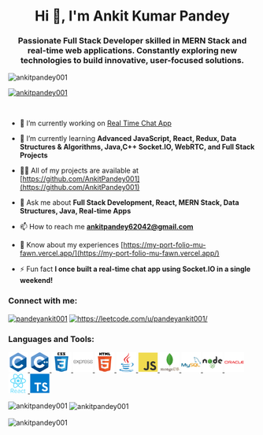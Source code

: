 <h1 align="center">Hi 👋, I'm Ankit Kumar Pandey</h1>
<h3 align="center">Passionate Full Stack Developer skilled in MERN Stack and real-time web applications. Constantly exploring new technologies to build innovative, user-focused solutions.</h3>

<p align="left"> <img src="https://komarev.com/ghpvc/?username=ankitpandey001&label=Profile%20views&color=0e75b6&style=flat" alt="ankitpandey001" /> </p>

<p align="left"> <a href="https://github.com/ryo-ma/github-profile-trophy"><img src="https://github-profile-trophy.vercel.app/?username=ankitpandey001" alt="ankitpandey001" /></a> </p>

<p align="left"> <a href="https://twitter.com/" target="blank"><img src="https://img.shields.io/twitter/follow/?logo=twitter&style=for-the-badge" alt="" /></a> </p>

- 🔭 I’m currently working on [Real Time Chat App](https://github.com/AnkitPandey001/Chat-App)

- 🌱 I’m currently learning **Advanced JavaScript, React, Redux, Data Structures & Algorithms, Java,C++ Socket.IO, WebRTC, and Full Stack Projects**

- 👨‍💻 All of my projects are available at [https://github.com/AnkitPandey001](https://github.com/AnkitPandey001)

- 💬 Ask me about **Full Stack Development, React, MERN Stack, Data Structures, Java, Real-time Apps**

- 📫 How to reach me **ankitpandey62042@gmail.com**

- 📄 Know about my experiences [https://my-port-folio-mu-fawn.vercel.app/](https://my-port-folio-mu-fawn.vercel.app/)

- ⚡ Fun fact **I once built a real-time chat app using Socket.IO in a single weekend!**

<h3 align="left">Connect with me:</h3>
<p align="left">
<a href="https://linkedin.com/in/pandeyankit001" target="blank"><img align="center" src="https://raw.githubusercontent.com/rahuldkjain/github-profile-readme-generator/master/src/images/icons/Social/linked-in-alt.svg" alt="pandeyankit001" height="30" width="40" /></a>
<a href="https://www.leetcode.com/https://leetcode.com/u/pandeyankit001/" target="blank"><img align="center" src="https://raw.githubusercontent.com/rahuldkjain/github-profile-readme-generator/master/src/images/icons/Social/leet-code.svg" alt="https://leetcode.com/u/pandeyankit001/" height="30" width="40" /></a>
</p>

<h3 align="left">Languages and Tools:</h3>
<p align="left"> <a href="https://www.cprogramming.com/" target="_blank" rel="noreferrer"> <img src="https://raw.githubusercontent.com/devicons/devicon/master/icons/c/c-original.svg" alt="c" width="40" height="40"/> </a> <a href="https://www.w3schools.com/cpp/" target="_blank" rel="noreferrer"> <img src="https://raw.githubusercontent.com/devicons/devicon/master/icons/cplusplus/cplusplus-original.svg" alt="cplusplus" width="40" height="40"/> </a> <a href="https://www.w3schools.com/css/" target="_blank" rel="noreferrer"> <img src="https://raw.githubusercontent.com/devicons/devicon/master/icons/css3/css3-original-wordmark.svg" alt="css3" width="40" height="40"/> </a> <a href="https://expressjs.com" target="_blank" rel="noreferrer"> <img src="https://raw.githubusercontent.com/devicons/devicon/master/icons/express/express-original-wordmark.svg" alt="express" width="40" height="40"/> </a> <a href="https://www.w3.org/html/" target="_blank" rel="noreferrer"> <img src="https://raw.githubusercontent.com/devicons/devicon/master/icons/html5/html5-original-wordmark.svg" alt="html5" width="40" height="40"/> </a> <a href="https://www.java.com" target="_blank" rel="noreferrer"> <img src="https://raw.githubusercontent.com/devicons/devicon/master/icons/java/java-original.svg" alt="java" width="40" height="40"/> </a> <a href="https://developer.mozilla.org/en-US/docs/Web/JavaScript" target="_blank" rel="noreferrer"> <img src="https://raw.githubusercontent.com/devicons/devicon/master/icons/javascript/javascript-original.svg" alt="javascript" width="40" height="40"/> </a> <a href="https://www.mongodb.com/" target="_blank" rel="noreferrer"> <img src="https://raw.githubusercontent.com/devicons/devicon/master/icons/mongodb/mongodb-original-wordmark.svg" alt="mongodb" width="40" height="40"/> </a> <a href="https://www.mysql.com/" target="_blank" rel="noreferrer"> <img src="https://raw.githubusercontent.com/devicons/devicon/master/icons/mysql/mysql-original-wordmark.svg" alt="mysql" width="40" height="40"/> </a> <a href="https://nodejs.org" target="_blank" rel="noreferrer"> <img src="https://raw.githubusercontent.com/devicons/devicon/master/icons/nodejs/nodejs-original-wordmark.svg" alt="nodejs" width="40" height="40"/> </a> <a href="https://www.oracle.com/" target="_blank" rel="noreferrer"> <img src="https://raw.githubusercontent.com/devicons/devicon/master/icons/oracle/oracle-original.svg" alt="oracle" width="40" height="40"/> </a> <a href="https://reactjs.org/" target="_blank" rel="noreferrer"> <img src="https://raw.githubusercontent.com/devicons/devicon/master/icons/react/react-original-wordmark.svg" alt="react" width="40" height="40"/> </a> <a href="https://www.typescriptlang.org/" target="_blank" rel="noreferrer"> <img src="https://raw.githubusercontent.com/devicons/devicon/master/icons/typescript/typescript-original.svg" alt="typescript" width="40" height="40"/> </a> </p>

<p><img align="left" src="https://github-readme-stats.vercel.app/api/top-langs?username=ankitpandey001&show_icons=true&locale=en&layout=compact" alt="ankitpandey001" /></p>

<p>&nbsp;<img align="center" src="https://github-readme-stats.vercel.app/api?username=ankitpandey001&show_icons=true&locale=en" alt="ankitpandey001" /></p>

<p><img align="center" src="https://github-readme-streak-stats.herokuapp.com/?user=ankitpandey001&" alt="ankitpandey001" /></p>
